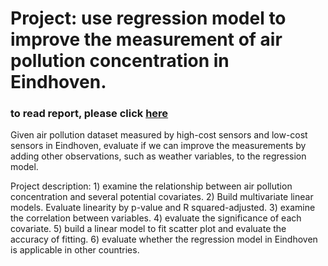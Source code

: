 # Project: use regression model to improve the measurement of air pollution concentration in Eindhoven. 

### to read report, please click [here](https://github.com/QiaoRenOreo/regression-model-applied-in-improving-the-air-pollution-measurement/blob/master/regression_model_air_pollution.pdf)

Given air pollution dataset measured by high-cost sensors and low-cost sensors in Eindhoven, evaluate if we can improve the measurements by adding other observations, such as weather variables, to the regression model. 


Project description: 1) examine the relationship between air pollution concentration and several potential covariates. 2) Build multivariate linear models. Evaluate linearity by p-value and R squared-adjusted. 3) examine the correlation between variables. 4) evaluate the significance of each covariate. 5) build a linear model to fit scatter plot and evaluate the accuracy of fitting. 6) evaluate whether the regression model in Eindhoven is applicable in other countries. 
